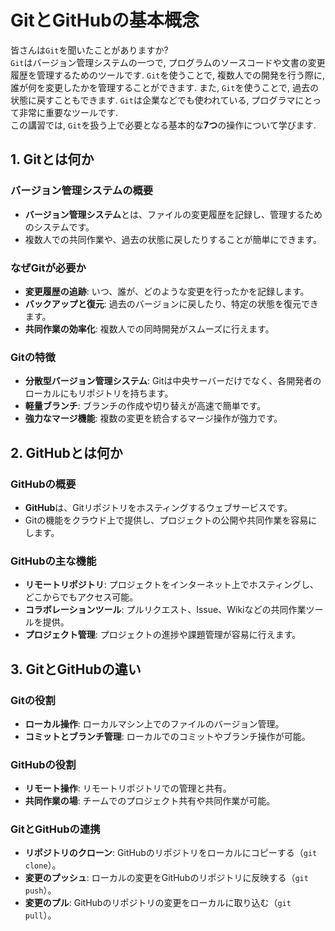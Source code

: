 # GitとGitHubの基本概念
皆さんは`Git`を聞いたことがありますか?\
`Git`はバージョン管理システムの一つで, プログラムのソースコードや文書の変更履歴を管理するためのツールです. `Git`を使うことで, 複数人での開発を行う際に, 誰が何を変更したかを管理することができます. また, `Git`を使うことで, 過去の状態に戻すこともできます. `Git`は企業などでも使われている, プログラマにとって非常に重要なツールです.\
この講習では, `Git`を扱う上で必要となる基本的な**7つ**の操作について学びます.

## 1. Gitとは何か

### バージョン管理システムの概要
- **バージョン管理システム**とは、ファイルの変更履歴を記録し、管理するためのシステムです。
- 複数人での共同作業や、過去の状態に戻したりすることが簡単にできます。

### なぜGitが必要か
- **変更履歴の追跡**: いつ、誰が、どのような変更を行ったかを記録します。
- **バックアップと復元**: 過去のバージョンに戻したり、特定の状態を復元できます。
- **共同作業の効率化**: 複数人での同時開発がスムーズに行えます。

### Gitの特徴
- **分散型バージョン管理システム**: Gitは中央サーバーだけでなく、各開発者のローカルにもリポジトリを持ちます。
- **軽量ブランチ**: ブランチの作成や切り替えが高速で簡単です。
- **強力なマージ機能**: 複数の変更を統合するマージ操作が強力です。

## 2. GitHubとは何か

### GitHubの概要
- **GitHub**は、Gitリポジトリをホスティングするウェブサービスです。
- Gitの機能をクラウド上で提供し、プロジェクトの公開や共同作業を容易にします。

### GitHubの主な機能
- **リモートリポジトリ**: プロジェクトをインターネット上でホスティングし、どこからでもアクセス可能。
- **コラボレーションツール**: プルリクエスト、Issue、Wikiなどの共同作業ツールを提供。
- **プロジェクト管理**: プロジェクトの進捗や課題管理が容易に行えます。

## 3. GitとGitHubの違い

### Gitの役割
- **ローカル操作**: ローカルマシン上でのファイルのバージョン管理。
- **コミットとブランチ管理**: ローカルでのコミットやブランチ操作が可能。

### GitHubの役割
- **リモート操作**: リモートリポジトリでの管理と共有。
- **共同作業の場**: チームでのプロジェクト共有や共同作業が可能。

### GitとGitHubの連携
- **リポジトリのクローン**: GitHubのリポジトリをローカルにコピーする（`git clone`）。
- **変更のプッシュ**: ローカルの変更をGitHubのリポジトリに反映する（`git push`）。
- **変更のプル**: GitHubのリポジトリの変更をローカルに取り込む（`git pull`）。
